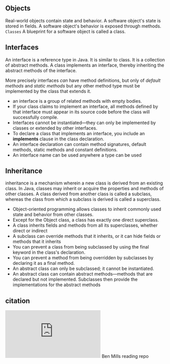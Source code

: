 ## Objects

Real-world objects contain state and behavior.
A software object's state is stored in fields.
A software object's behavior is exposed through methods. `Classes`
A blueprint for a software object is called a class.

## Interfaces

An interface is a reference type in Java. It is similar to class. It is a collection of abstract methods. A class implements an interface, thereby inheriting the abstract methods of the interface.

More precisely interfaces *can* have method definitions, but only of *default methods* and *static methods* but any other method type must be implemented by the class that extends it. 

- an interface is a group of related methods with empty bodies.
- If your class claims to implement an interface, all methods defined by that interface must appear in its source code before the class will successfully compile.
- Interfaces cannot be instantiated—they can only be implemented by classes or extended by other interfaces.
- To declare a class that implements an interface, you include an **implements** clause in the class declaration.
- An interface declaration can contain method signatures, default methods, static methods and constant definitions.
- An interface name can be used anywhere a type can be used


## Inheritance 

inheritance is a mechanism wherein a new class is derived from an existing class. In Java, classes may inherit or acquire the properties and methods of other classes. A class derived from another class is called a subclass, whereas the class from which a 
subclass is derived is called a superclass.

- Object-oriented programming allows classes to inherit commonly used state and behavior from other classes.
- Except for the Object class, a class has exactly one direct superclass.
- A class inherits fields and methods from all its superclasses, whether direct or indirect
- A subclass can override methods that it inherits, or it can hide fields or methods that it inherits
- You can prevent a class from being subclassed by using the final keyword in the class's declaration.
- You can prevent a method from being overridden by subclasses by declaring it as a final method.
- An abstract class can only be subclassed; it cannot be instantiated.
- An abstract class can contain abstract methods—methods that are declared but not implemented. Subclasses then provide the implementations for the abstract methods

 ## citation

 ![](https://www.tutorialspoint.com/java/java_interfaces.htm)
 Ben Mills reading repo